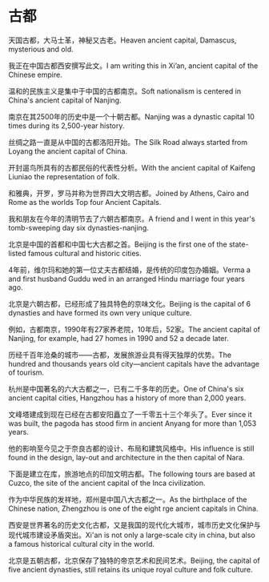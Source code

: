 # 古都

<p><span class="chinese">天国古都，大马士革，神秘又古老。</span><span class="english">Heaven ancient capital, Damascus, mysterious and old.</span></p>

<p><span class="chinese">我正在中国古都西安撰写此文。</span><span class="english">I am writing this in Xi’an, ancient capital of the Chinese empire.</span></p>

<p><span class="chinese">温和的民族主义是集中于中国的古都南京。</span><span class="english">Soft nationalism is centered in China's ancient capital of Nanjing.</span></p>

<p><span class="chinese">南京在其2500年的历史中是一个十朝古都。</span><span class="english">Nanjing was a dynastic capital 10 times during its 2,500-year history.</span></p>

<p><span class="chinese">丝绸之路一直是从中国的古都洛阳开始。</span><span class="english">The Silk Road always started from Loyang the ancient capital of China.</span></p>

<p><span class="chinese">开封遛鸟所具有的古都民俗的代表性分析。</span><span class="english">With the ancient capital of Kaifeng Liuniao the representation of folk.</span></p>

<p><span class="chinese">和雅典，开罗，罗马并称为世界四大文明古都。</span><span class="english">Joined by Athens, Cairo and Rome as the worlds Top four Ancient Capitals.</span></p>

<p><span class="chinese">我和朋友在今年的清明节去了六朝古都南京。</span><span class="english">A friend and I went in this year's tomb-sweeping day six dynasties-nanjing.</span></p>

<p><span class="chinese">北京是中国的首都和中国七大古都之首。</span><span class="english">Beijing is the first one of the state-listed famous cultural and historic cities.</span></p>

<p><span class="chinese">4年前，维尔玛和她的第一位丈夫古都结婚，是传统的印度包办婚姻。</span><span class="english">Verma a and first husband Guddu wed in an arranged Hindu marriage four years ago.</span></p>

<p><span class="chinese">北京是六朝古都，已经形成了独具特色的京味文化。</span><span class="english">Beijing is the capital of 6 dynasties and have formed its own very unique culture.</span></p>

<p><span class="chinese">例如，古都南京，1990年有27家养老院，10年后，52家。</span><span class="english">The ancient capital of Nanjing, for example, had 27 homes in 1990 and 52 a decade later.</span></p>

<p><span class="chinese">历经千百年沧桑的城市——古都，发展旅游业具有得天独厚的优势。</span><span class="english">The hundred and thousands years old city—ancient capitals have the advantage of tourism.</span></p>

<p><span class="chinese">杭州是中国著名的六大古都之一，已有二千多年的历史。</span><span class="english">One of China's six ancient capital cities, Hangzhou has a history of more than 2,000 years.</span></p>

<p><span class="chinese">文峰塔建成到现在已经在古都安阳矗立了一千零五十三个年头了。</span><span class="english">Ever since it was built, the pagoda has stood firm in ancient Anyang for more than 1,053 years.</span></p>

<p><span class="chinese">他的影响至今见之于奈良古都的设计、布局和建筑风格中。</span><span class="english">His influence is still found in the design, lay-out and architecture in the then capital of Nara.</span></p>

<p><span class="chinese">下面是建立在库，旅游地点的印加文明古都。</span><span class="english">The following tours are based at Cuzco, the site of the ancient capital of the Inca civilization.</span></p>

<p><span class="chinese">作为中华民族的发祥地，郑州是中国八大古都之一。</span><span class="english">As the birthplace of the Chinese nation, Zhengzhou is one of the eight rge ancient capitals in China.</span></p>

<p><span class="chinese">西安是世界著名的历史文化古都，又是我国的现代化大城市，城市历史文化保护与现代城市建设矛盾突出。</span><span class="english">Xi'an is not only a large-scale city in china, but also a famous historical cultural city in the world.</span></p>

<p><span class="chinese">北京是五朝古都，北京保存了独特的帝京艺术和民间艺术。</span><span class="english">Beijing, the capital of five ancient dynasties, still retains its unique royal culture and folk culture.</span></p>

